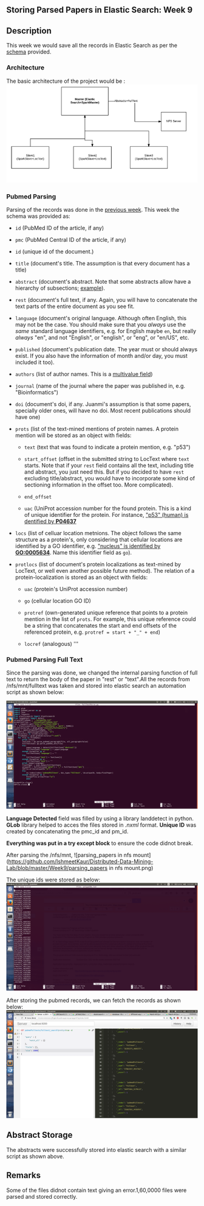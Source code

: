 ## Storing Parsed Papers in Elastic Search: Week 9

## Description
This week we would save all the records in Elastic Search as per the [schema](https://git.rostlab.org/Lectures/ddmlab-sose17/wikis/Tasks) provided.

### Architecture 

The basic architecture of the project would be :
![parsed_papers_architecture.png](https://github.com/IshmeetKaur/Distributed-Data-Mining-Lab/blob/master/Week9/parsed_papers_architecture.png)

### Pubmed Parsing

Parsing of the records was done in the [previous week](https://github.com/IshmeetKaur/Distributed-Data-Mining-Lab/blob/master/Week8). This week the schema was provided as:

- `id` (PubMed ID of the article, if any)

- `pmc` (PubMed Central ID of the article, if any)

- `id` (unique id of the document.)

- `title` (document's title. The assumption is that every document has a title)

- `abstract` (document's abstract. Note that some abstracts allow have a hierarchy of subsections; [example](https://academic.oup.com/bioinformatics/article-lookup/doi/10.1093/bioinformatics/btx083)).

- `rest` (document's full text, if any. Again, you will have to concatenate the text parts of the entire document as you see fit. 

- `language` (document's original language. Although often English, this may not be the case. You should make sure that you _always_ use the _same_ standard language identifiers, e.g. for English maybe `en`, but really _always_ "en", and not "English", or "english", or "eng", or "en/US", etc.

- `published` (document's publication date. The year must or should always exist. If you also have the information of month and/or day, you must included it too).

- `authors` (list of author names. This is a [multivalue field](https://www.elastic.co/guide/en/elasticsearch/guide/current/complex-core-fields.html#_multivalue_fields))

- `journal` (name of the journal where the paper was published in, e.g. "Bioinformatics")

- `doi` (document's doi, if any. Juanmi's assumption is that some papers, specially older ones, will have no doi. Most recent publications should have one)

- `prots` (list of the text-mined mentions of protein names. A protein mention will be stored as an object with fields:

    - `text` (text that was found to indicate a protein mention, e.g. "p53")

    - `start_offset` (offset in the submitted string to LocText where `text` starts. Note that if your `rest` field contains all the text, including title and abstract, you just need this. But if you decided to have `rest` excluding title/abstract, you would have to incorporate some kind of sectioning information in the offset too. More complicated).

    - `end_offset`

    - `uac` (UniProt accession number for the found protein. This is a kind of unique identifier for the protein. For instance, ["p53" (human) is dentified by **P04637**](http://www.uniprot.org/uniprot/P04637)
- `locs` (list of celluar location metnions. The object follows the same structure as a protein's, only considering that cellular locations are identified by a GO identifier, e.g. ["nucleus" is identified by **GO:0005634**](http://www.ebi.ac.uk/QuickGO/GTerm?id=GO:0005634). Name this identifier field as `go`).

- `protlocs` (list of document's protein localizations as text-mined by LocText, or well even another possible future method). The relation of a protein-localization is stored as an object with fields:

    - `uac` (protein's UniProt accession number)

    - `go` (cellular location GO ID)

    - `protref` (own-generated unique reference that points to a protein mention in the list of `prots`. For example, this unique reference could be a string that concatenates the start and end offsets of the referenced protein, e.g. `protref = start + "_" + end`)

    - `locref` (analogous)
'''

### Pubmed Parsing Full Text

Since the parsing was done, we changed the internal parsing function of full text to return the body of the paper in "rest" or "text".All the records from /nfs/mnt/fulltext was taken and stored into elastic search an automation script as shown below:

![pubmed_parsing_fulltext.png](https://github.com/IshmeetKaur/Distributed-Data-Mining-Lab/blob/master/Week9/pubmed_parsing_fulltext.png)

**Language Detected** field was filled by using a library landdetect in python.
**GLob** library helped to acces the files stored in *.nxml* format.
**Unique ID** was created by concatenating the pmc_id and pm_id.


 **Everything was put in a try except block** to ensure the code didnot break.

After parsing the /nfs/mnt, 
![parsing_papers in nfs mount](https://github.com/IshmeetKaur/Distributed-Data-Mining-Lab/blob/master/Week9/parsing_papers in nfs mount.png)

The unique ids were stored as below:
![unique_ids](https://github.com/IshmeetKaur/Distributed-Data-Mining-Lab/blob/master/Week9/unique_ids.png)

After storing the pubmed records, we can fetch the records as shown below:
![fetch_records](https://github.com/IshmeetKaur/Distributed-Data-Mining-Lab/blob/master/Week9/fetch_records.png)

## Abstract Storage
The abstracts were successfully stored into elastic search with a similar script as shown above.

## Remarks
Some of the files didnot contain text giving an error.1,60,0000 files were parsed and stored correctly.

